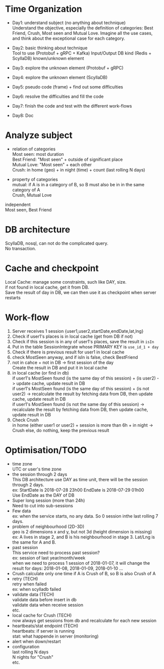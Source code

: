 # Time Organization  
* Day1: understand subject (no anything about technique)  
Understand the objective, especially the definition of categories: 
    Best Friend, Crush, Most seen and Mutual Love.
Imagine all the use cases, and think about the exceptional case for each category.

* Day2: basic thinking about technique  
Tool to use (Protobuf + gRPC + Kafka)
Input/Output
DB kind (Redis + ScyllaDB)
known/unknown element

* Day3: explore the unknown element (Protobuf + gRPC)  

* Day4: explore the unknown element (ScyllaDB)  

* Day5: pseudo code (frame) + find out some difficulties   

* Day6: resolve the difficulties and fill the code  

* Day7: finish the code and test with the different work-flows  

* Day8: Doc

# Analyze subject  
* relation of categories  
Most seen: most duration  
Best Friend: "Most seen" + outside of significant place  
Mutual Love: "Most seen" + each other  
Crush: in home (geo) + in night (time) + count (last rolling N days)  

* property of categories  
mutual: if A is in a category of B, so B must also be in in the same category of A  
Crush, Mutual Love  

independent  
Most seen, Best Friend  

# DB architecture   
ScyllaDB, nosql, can not do the complicated query.  
No transaction.  

# Cache and checkpoint
Local Cache: manage some constraints, such like DAY, size.   
    if not found in local cache, get it from DB.  
Save the result of day in DB, we can then use it as checkpoint when server restarts

# Work-flow  
1.  Server receives 1 session {user1,user2,startDate,endDate,lat,lng}  
2.  Check if user1's places is in local cache (get from DB if not)  
3.  Check if this session is in any of user1's places, save the result in `isIn`  
4.  Put in the table SessionIntegrate whose PRIMARY KEY is `use_id_1 + day`  
5.  Check if there is previous result for user1 in local cache    
6.  check MostSeen anyway, and if isIn is false, check BestFriend     
7.  not in cahce + not in DB -> first session of the day    
    Create the result in DB and put it in local cache  
8.  in local cache (or find in db)   
    if user1's MostSeen found (is the same day of this session) + (is user2) ->  update cache, update result in DB  
    if user1's MostSeen found (is the same day of this session) + (is not user2) -> 
    recalculate the result by fetching data from DB, then update cache, update result in DB  
    if user1's MostSeen found (is not the same day of this session)  -> 
    recalculate the result by fetching data from DB, then update cache, update result in DB  
9.  Check Crush  
    in home (either user1 or user2) + session is more than 6h + in night -> Crush
    else, do nothing, keep the previous result   


# Optimisation/TODO  
* time zone  
    UTC or user's time zone  
* the session through 2 days  
    This DB architecture use DAY as time unit, there will be the session through 2 days.  
    ex: StartDate is 2018-07-28 23h00 EndDate is 2018-07-29 01h00  
    Use EndDate as the DAY of DB  
* Super long session (more than 24h)  
    Need to cut into sub-sessions  
* Few data  
    ex: when the service starts, no any data. So 0 session inthe last rolling 7 days.  
* problem of neighbourhood (2D-3D)  
    geo is 2 dimensions x and y, but not 3d (height dimension is missing)  
    ex: A lives in stage 2, and B is his neighbourhood in stage 3. Lat/Lng is the same for A and B.  
* past session  
    This service need to process past session?  
    ex: session of last year/month/week  
    when we need to process 1 session of 2018-01-07, it will change the result for days: 2018-01-08, 2018-01-09, 2018-01-10 ...
* Crush calculate only one time
    if A is Crush of B, so B is also Crush of A
* retry (TECH)  
    retry when failed  
    ex: when scylladb failed  
* validate data (TECH)  
    validate data before insert in db  
    validate data when receive session  
    etc.  
* local cache for Crush (TECH)  
    now always get sessions from db and recalculate for each new session
* heartbeats/stat endpoint (TECH)  
    heartbeats: if server is running  
    stat: what happende in server (monitoring)  
* alert when down/restart  
* configuration   
    last rolling N days  
    N nights for "Crush"  
    etc.  